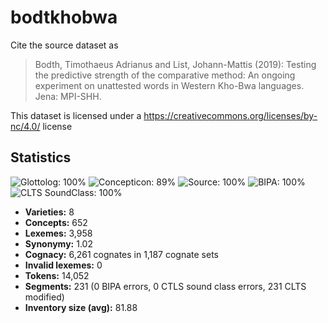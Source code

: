 # bodtkhobwa

Cite the source dataset as

> Bodth, Timothaeus Adrianus and List, Johann-Mattis (2019): Testing the predictive strength of the comparative method: An ongoing experiment on unattested words in Western Kho-Bwa languages. Jena: MPI-SHH.

This dataset is licensed under a https://creativecommons.org/licenses/by-nc/4.0/ license

## Statistics



![Glottolog: 100%](https://img.shields.io/badge/Glottolog-100%25-brightgreen.svg "Glottolog: 100%")
![Concepticon: 89%](https://img.shields.io/badge/Concepticon-89%25-yellowgreen.svg "Concepticon: 89%")
![Source: 100%](https://img.shields.io/badge/Source-100%25-brightgreen.svg "Source: 100%")
![BIPA: 100%](https://img.shields.io/badge/BIPA-100%25-brightgreen.svg "BIPA: 100%")
![CLTS SoundClass: 100%](https://img.shields.io/badge/CLTS%20SoundClass-100%25-brightgreen.svg "CLTS SoundClass: 100%")

- **Varieties:** 8
- **Concepts:** 652
- **Lexemes:** 3,958
- **Synonymy:** 1.02
- **Cognacy:** 6,261 cognates in 1,187 cognate sets
- **Invalid lexemes:** 0
- **Tokens:** 14,052
- **Segments:** 231 (0 BIPA errors, 0 CTLS sound class errors, 231 CLTS modified)
- **Inventory size (avg):** 81.88